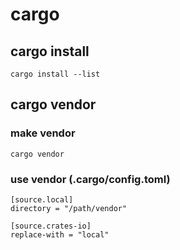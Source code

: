 # cargo

## cargo install
```
cargo install --list
```

## cargo vendor

### make vendor
```
cargo vendor
```

### use vendor (.cargo/config.toml)
```
[source.local]
directory = "/path/vendor"

[source.crates-io]
replace-with = "local"
```
